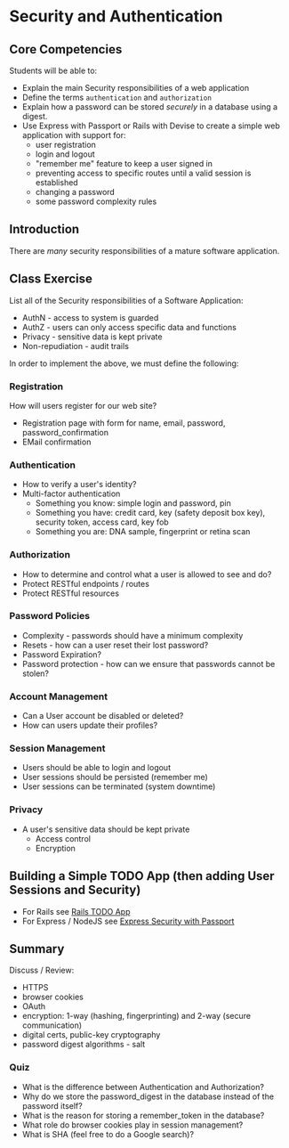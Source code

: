 # Security and Authentication

## Core Competencies

Students will be able to:

* Explain the main Security responsibilities of a web application
* Define the terms `authentication` and `authorization`
* Explain how a password can be stored *securely* in a database using a digest.
* Use Express with Passport or Rails with Devise to create a simple web application with support for:
  - user registration
  - login and logout
  - "remember me" feature to keep a user signed in
  - preventing access to specific routes until a valid session is established
  - changing a password
  - some password complexity rules

## Introduction

There are *many* security responsibilities of a mature software application.

## Class Exercise

List all of the Security responsibilities of a Software Application:

* AuthN - access to system is guarded
* AuthZ - users can only access specific data and functions
* Privacy - sensitive data is kept private
* Non-repudiation - audit trails

In order to implement the above, we must define the following:

### Registration

How will users register for our web site?

* Registration page with form for name, email, password, password_confirmation
* EMail confirmation

### Authentication

* How to verify a user's identity?
* Multi-factor authentication
  - Something you know: simple login and password, pin
  - Something you have: credit card, key (safety deposit box key),
                        security token, access card, key fob
  - Something you are: DNA sample, fingerprint or retina scan

### Authorization

* How to determine and control what a user is allowed to see and do?
* Protect RESTful endpoints / routes
* Protect RESTful resources

### Password Policies

* Complexity - passwords should have a minimum complexity
* Resets - how can a user reset their lost password?
* Password Expiration?
* Password protection - how can we ensure that passwords cannot be stolen?

### Account Management

* Can a User account be disabled or deleted?
* How can users update their profiles?

### Session Management

* Users should be able to login and logout
* User sessions should be persisted (remember me)
* User sessions can be terminated (system downtime)

### Privacy

* A user's sensitive data should be kept private
  - Access control
  - Encryption

## Building a Simple TODO App (then adding User Sessions and Security)

* For Rails see [Rails TODO App](https://github.com/ATL-WDI-Exercises/rails_todo_app)
* For Express / NodeJS see [Express Security with Passport](https://github.com/ATL-WDI-Curriculum/express-security-with-passport)

## Summary

Discuss / Review:

* HTTPS
* browser cookies
* OAuth
* encryption: 1-way (hashing, fingerprinting) and 2-way (secure communication)
* digital certs, public-key cryptography
* password digest algorithms - salt


### Quiz

* What is the difference between Authentication and Authorization?
* Why do we store the password_digest in the database instead of the password itself?
* What is the reason for storing a remember_token in the database?
* What role do browser cookies play in session management?
* What is SHA (feel free to do a Google search)?
